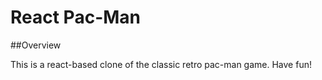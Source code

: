 # React Pac-Man

##Overview

This is a react-based clone of the classic retro pac-man game. Have fun!